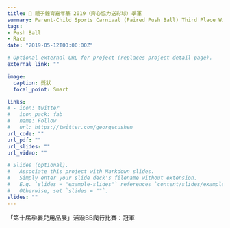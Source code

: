 ```yaml
---
title: 🥉 親子體育嘉年華 2019（齊心協力送彩球）季軍
summary: Parent-Child Sports Carnival (Paired Push Ball) Third Place Winner
tags:
- Push Ball
- Race
date: "2019-05-12T00:00:00Z"

# Optional external URL for project (replaces project detail page).
external_link: ""

image:
  caption: 獎狀
  focal_point: Smart

links:
# - icon: twitter
#   icon_pack: fab
#   name: Follow
#   url: https://twitter.com/georgecushen
url_code: ""
url_pdf: ""
url_slides: ""
url_video: ""

# Slides (optional).
#   Associate this project with Markdown slides.
#   Simply enter your slide deck's filename without extension.
#   E.g. `slides = "example-slides"` references `content/slides/example-slides.md`.
#   Otherwise, set `slides = ""`.
slides: ""
---
```


「第十届孕嬰兒用品展」活潑BB爬行比賽：冠軍
